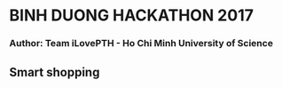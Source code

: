 # BINH DUONG HACKATHON 2017

### Author: Team iLovePTH - Ho Chi Minh University of Science

## Smart shopping
